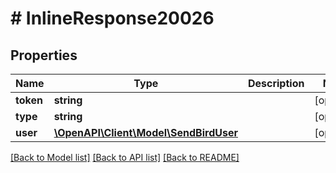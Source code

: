 # # InlineResponse20026

## Properties

Name | Type | Description | Notes
------------ | ------------- | ------------- | -------------
**token** | **string** |  | [optional]
**type** | **string** |  | [optional]
**user** | [**\OpenAPI\Client\Model\SendBirdUser**](SendBirdUser.md) |  | [optional]

[[Back to Model list]](../../README.md#models) [[Back to API list]](../../README.md#endpoints) [[Back to README]](../../README.md)
